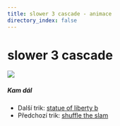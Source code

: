 ```yaml
---
title: slower 3 cascade - animace
directory_index: false
---
```


# slower 3 cascade

![](/animace/img/slower-3-cascade.gif)

##### Kam dál

- Další trik: [statue of liberty b](statue-of-liberty-b.html "Další trik statue of liberty b")
- Předchozí trik: [shuffle the slam](shuffle-the-slam.html "Předchozí trik shuffle the slam")

